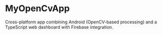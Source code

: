 # MyOpenCvApp
Cross-platform app combining Android (OpenCV-based processing) and a TypeScript web dashboard with Firebase integration.
